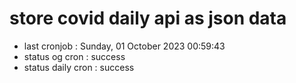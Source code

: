 # store covid daily api as json data

- last cronjob : Sunday, 01 October 2023 00:59:43
- status og cron : success
- status daily cron : success
      
      